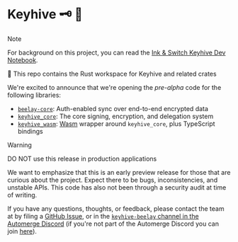 # Keyhive 🗝 🐝

> [!NOTE]
> For background on this project, you can read the [Ink & Switch Keyhive Dev Notebook](https://www.inkandswitch.com/keyhive/notebook/).

🦀 This repo contains the Rust workspace for Keyhive and related crates

We're excited to announce that we're opening the _pre-alpha_ code for the following libraries:

* [`beelay-core`]: Auth-enabled sync over end-to-end encrypted data
* [`keyhive_core`]: The core signing, encryption, and delegation system
* [`keyhive_wasm`]: [Wasm] wrapper around `keyhive_core`, plus TypeScript bindings


> [!WARNING]
> DO NOT use this release in production applications

We want to emphasize that this is an early preview release for those that are curious about the project. Expect there to be bugs, inconsistencies, and unstable APIs. This code has also not been through a security audit at time of writing.

If you have any questions, thoughts, or feedback, please contact the team at by filing a [GitHub Issue], or in the [`keyhive-beelay` channel in the Automerge Discord][Channel] (if you're not part of the Automerge Discord you can join [here](https://discord.gg/cEYmnaduTX)).

<!-- External Links -->

[Channel]: https://discord.com/channels/1200006940210757672/1347253710048333884
[GitHub Issue]:https://github.com/inkandswitch/keyhive/issues/new 
[Wasm]: https://webassembly.org/

[`beelay-core`]: https://github.com/inkandswitch/keyhive/tree/main/beelay/beelay-core
[`keyhive_core`]: https://github.com/inkandswitch/keyhive/tree/main/keyhive_core
[`keyhive_wasm`]: https://github.com/inkandswitch/keyhive/tree/main/keyhive_wasm

